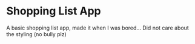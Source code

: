# Shopping List App

A basic shopping list app, made it when I was bored...
Did not care about the styling (no bully plz)
